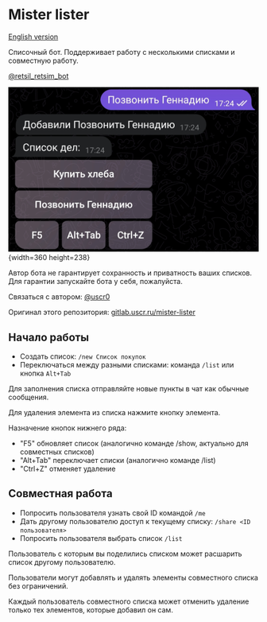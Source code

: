 # Mister lister

[English version](README_En.md)

Списочный бот. Поддерживает работу с несколькими списками и совместную работу.

[@retsil_retsim_bot](https://t.me/retsil_retsim_bot)

![@retsil_retsim_bot](images/misterlister.jpg){width=360 height=238}

Автор бота не гарантирует сохранность и приватность ваших списков. Для гарантии запускайте бота у себя, пожалуйста.

Связаться с автором: [@uscr0](https://t.me/uscr0)

Оригинал этого репозитория: [gitlab.uscr.ru/mister-lister](https://gitlab.uscr.ru/public-projects/telegram-bots/mister-lister)

## Начало работы
 - Создать список: `/new Список покупок`
 - Переключаться между разными списками: команда `/list` или кнопка `Alt+Tab`

Для заполнения списка отправляйте новые пункты в чат как обычные сообщения.

Для удаления элемента из списка нажмите кнопку элемента.

Назначение кнопок нижнего ряда:

 - "F5" обновляет список (аналогично команде /show, актуально для совместных списков)
 - "Alt+Tab" переключает списки (аналогично команде /list)
 - "Ctrl+Z" отменяет удаление

## Совместная работа
 - Попросить пользователя узнать свой ID командой `/me`
 - Дать другому пользователю доступ к текущему списку: `/share <ID пользователя>`
 - Попросить пользователя выбрать список `/list`

Пользователь с которым вы поделились списком может расшарить список другому пользователю.

Пользователи могут добавлять и удалять элементы совместного списка без ограничений.

Каждый пользователь совместного списка может отменить удаление только тех элементов, которые добавил он сам.
